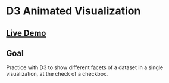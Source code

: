 # D3 Animated Visualization

## [Live Demo](https://codepen.io/borntofrappe/full/WBqRRB)

## Goal

Practice with D3 to show different facets of a dataset in a single visualization, at the check of a checkbox.
